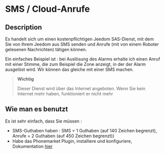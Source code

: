 # SMS / Cloud-Anrufe

## Description

Es handelt sich um einen kostenpflichtigen Jeedom SAS-Dienst, mit dem Sie von Ihrem Jeedom aus SMS senden und Anrufe (mit von einem Roboter gelesenen Nachrichten) tätigen können.

Ein einfaches Beispiel ist : bei Auslösung des Alarms erhalte ich einen Anruf mit einer Stimme, die zum Beispiel die Zone anzeigt, in der der Alarm ausgelöst wird. Wir können das gleiche mit einer SMS machen.

> **Wichtig**
>
> Dieser Dienst wird über das Internet angeboten. Wenn Sie kein Internet mehr haben, funktioniert er nicht mehr

## Wie man es benutzt 

Es ist sehr einfach, dass Sie müssen : 

- SMS-Guthaben haben  : SMS = 1 Guthaben (auf 140 Zeichen begrenzt), Anrufe = 2 Guthaben (auf 450 Zeichen begrenzt))
- Habe das Phonemarket Plugin, installiere und konfiguriere, Dokumentation [hier](https://jeedom.github.io/plugin-phonemarket/de_DE/)
